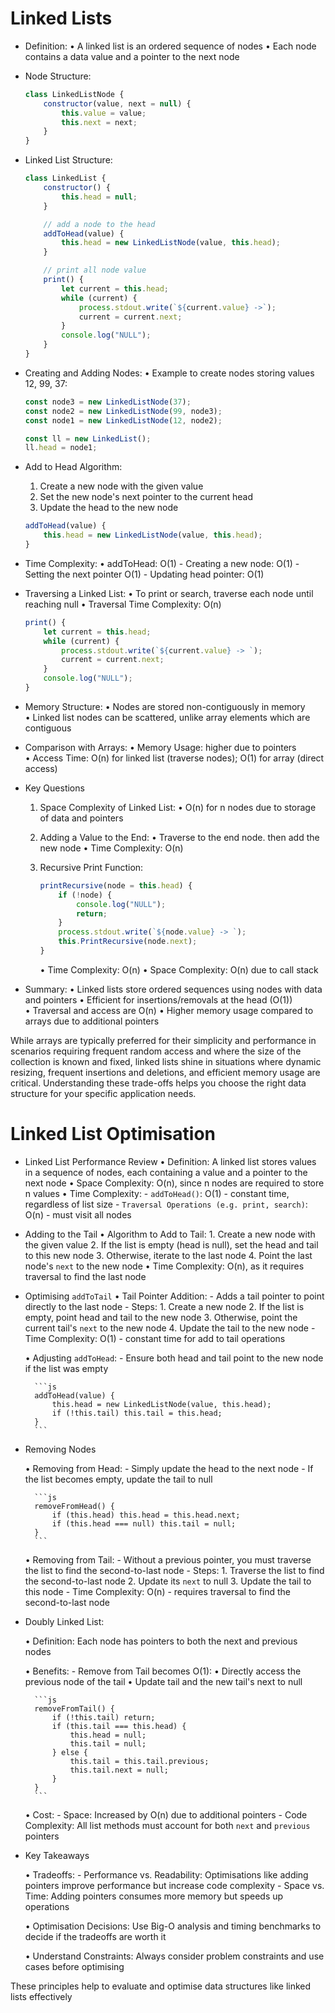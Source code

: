 # Linked Lists

* Definition:
    • A linked list is an ordered sequence of nodes
    • Each node contains a data value and a pointer to the next node

* Node Structure:
    ```js
    class LinkedListNode {
        constructor(value, next = null) {
            this.value = value;
            this.next = next;
        }
    }
    ```


* Linked List Structure:
    ```js
    class LinkedList {
        constructor() {
            this.head = null;
        }

        // add a node to the head
        addToHead(value) {
            this.head = new LinkedListNode(value, this.head);
        }

        // print all node value
        print() {
            let current = this.head;
            while (current) {
                process.stdout.write(`${current.value} ->`);
                current = current.next;
            }
            console.log("NULL");
        }
    }
    ```

* Creating and Adding Nodes:
    • Example to create nodes storing values 12, 99, 37:
    ```js
    const node3 = new LinkedListNode(37);
    const node2 = new LinkedListNode(99, node3);
    const node1 = new LinkedListNode(12, node2);

    const ll = new LinkedList();
    ll.head = node1;
    ```

* Add to Head Algorithm:
    1. Create a new node with the given value
    2. Set the new node's next pointer to the current head
    3. Update the head to the new node

    ```js
    addToHead(value) {
        this.head = new LinkedListNode(value, this.head);
    }
    ```

* Time Complexity:
    • addToHead: O(1)
        - Creating a new node: O(1)
        - Setting the next pointer O(1)
        - Updating head pointer: O(1)

* Traversing a Linked List:
    • To print or search, traverse each node until reaching null
    • Traversal Time Complexity: O(n)

    ```js
    print() {
        let current = this.head;
        while (current) {
            process.stdout.write(`${current.value} -> `);
            current = current.next;
        }
        console.log("NULL");
    }
    ```

* Memory Structure:
    • Nodes are stored non-contiguously in memory
    • Linked list nodes can be scattered, unlike array elements which are contiguous

* Comparison with Arrays:
    • Memory Usage: higher due to pointers
    • Access Time: O(n) for linked list (traverse nodes); O(1) for array (direct access)


* Key Questions

    1. Space Complexity of Linked List:
        • O(n) for n nodes due to storage of data and pointers

    2. Adding a Value to the End:
        • Traverse to the end node. then add the new node
        • Time Complexity: O(n)

    3. Recursive Print Function:
        ```js
        printRecursive(node = this.head) {
            if (!node) {
                console.log("NULL");
                return;
            }
            process.stdout.write(`${node.value} -> `);
            this.PrintRecursive(node.next);
        }
        ```
        • Time Complexity: O(n)
        • Space Complexity: O(n) due to call stack

* Summary:
    • Linked lists store ordered sequences using nodes with data and pointers
    • Efficient for insertions/removals at the head (O(1))
    • Traversal and access are O(n)
    • Higher memory usage compared to arrays due to additional pointers

While arrays are typically preferred for their simplicity and performance in scenarios requiring frequent random access and where the size of the collection is known and fixed, linked lists shine in situations where dynamic resizing, frequent insertions and deletions, and efficient memory usage are critical. Understanding these trade-offs helps you choose the right data structure for your specific application needs.


# Linked List Optimisation

* Linked List Performance Review
    • Definition: A linked list stores values in a sequence of nodes, each containing a value and a pointer to the next node
    • Space Complexity: O(n), since n nodes are required to store n values
    • Time Complexity:
        - `addToHead()`: O(1) - constant time, regardless of list size
        - `Traversal Operations (e.g. print, search)`: O(n) - must visit all nodes

* Adding to the Tail
    • Algorithm to Add to Tail:
        1. Create a new node with the given value
        2. If the list is empty (head is null), set the head and tail to this new node
        3. Otherwise, iterate to the last node
        4. Point the last node's `next` to the new node
    • Time Complexity: O(n), as it requires traversal to find the last node

* Optimising `addToTail`
    • Tail Pointer Addition:
        - Adds a tail pointer to point directly to the last node
        - Steps:
            1. Create a new node
            2. If the list is empty, point head and tail to the new node
            3. Otherwise, point the current tail's `next` to the new node
            4. Update the tail to the new node
        - Time Complexity: O(1) - constant time for add to tail operations

    • Adjusting `addToHead`:
        - Ensure both head and tail point to the new node if the list was empty

        ```js
        addToHead(value) {
            this.head = new LinkedListNode(value, this.head);
            if (!this.tail) this.tail = this.head;
        }
        ```


* Removing Nodes

    • Removing from Head:
        - Simply update the head to the next node
        - If the list becomes empty, update the tail to null

        ```js
        removeFromHead() {
            if (this.head) this.head = this.head.next;
            if (this.head === null) this.tail = null;
        }
        ```

    • Removing from Tail:
        - Without a previous pointer, you must traverse the list to find the second-to-last node
        - Steps:
            1. Traverse the list to find the second-to-last node
            2. Update its `next` to null
            3. Update the tail to this node
        - Time Complexity: O(n) - requires traversal to find the second-to-last node


* Doubly Linked List:

    • Definition: Each node has pointers to both the next and previous nodes

    • Benefits:
        - Remove from Tail becomes O(1):
            • Directly access the previous node of the tail
            • Update tail and the new tail's next to null

        ```js
        removeFromTail() {
            if (!this.tail) return;
            if (this.tail === this.head) {
                this.head = null;
                this.tail = null;
            } else {
                this.tail = this.tail.previous;
                this.tail.next = null;
            }
        }
        ```

    • Cost:
        - Space: Increased by O(n) due to additional pointers
        - Code Complexity: All list methods must account for both `next` and `previous` pointers


* Key Takeaways

    • Tradeoffs:
        - Performance vs. Readability: Optimisations like adding pointers improve performance but increase code complexity
        - Space vs. Time: Adding pointers consumes more memory but speeds up operations

    • Optimisation Decisions: Use Big-O analysis and timing benchmarks to decide if the tradeoffs are worth it

    • Understand Constraints: Always consider problem constraints and use cases before optimising

These principles help to evaluate and optimise data structures like linked lists effectively
